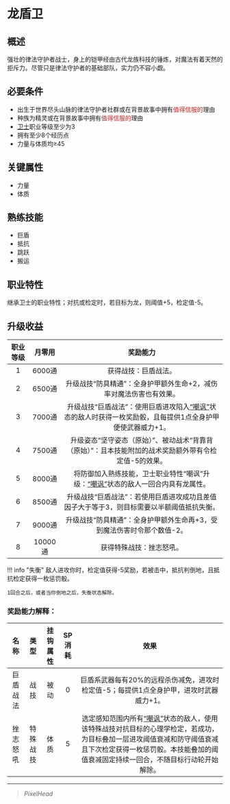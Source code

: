 # 龙盾卫

## 概述

强壮的律法守护者战士，身上的铠甲经由古代龙族科技的锤炼，对魔法有着天然的拒斥力。尽管只是律法守护者的基础部队，实力仍不容小觑。

## 必要条件

* 出生于世界尽头山脉的律法守护者社群或在背景故事中拥有<font color="#B22222">值得信服的</font>理由
* 种族为精灵或在背景故事中拥有<font color="#B22222">值得信服的</font>理由
* <a href="../../../basicJob/Guard" target="_blank">卫士</a>职业等级至少为3
* 拥有至少8个经历点
* 力量与体质均≥45

## 关键属性

* 力量
* 体质

## 熟练技能

* 巨盾
* 抵抗
* 跳跃
* 搬运
  
## 职业特性

继承卫士的职业特性；对抗或检定时，若目标为龙，则阈值+5，检定值-5。

## 升级收益

职业等级|月零用|奖励能力
:--:|:--:|:--:
1|6000通|获得战技：巨盾战法。
2|6500通|升级战技“防具精通”：全身护甲额外生命+2，减伤率对魔法伤害也有效果。
3|7000通|升级战技“巨盾战法”：使用巨盾进攻陷入<a href="../../../../status/normal/#嘲讽" target="_blank">“嘲讽”</a>状态的敌人时获得一枚奖励骰，且每提供1点全身护甲便使武器威力+1。
4|7500通|升级姿态“坚守姿态（原始）”、被动战术“背靠背（原始）”：且本技能附加的战术奖励额外带有令检定值-5的效果。
5|8000通|将防御加入熟练技能，卫士职业特性“嘲讽”升级：<a href="../../../../status/normal/#嘲讽" target="_blank">“嘲讽”</a>状态的敌人一回合内具有龙属性。
6|8500通|升级战技“巨盾战法”：若使用巨盾进攻成功且差值因子大于等于3，则目标需要以半额阈值抵抗失衡。
7|9000通|升级战技“防具精通”：全身护甲额外生命再+3，受到魔法伤害时令那个数值-2。
8|10000通|获得特殊战技：挫志怒吼。

!!! info "失衡"
    敌人进攻你时，检定值获得-5奖励，若被击中，抵抗判倒地，且抵抗检定获得一枚惩罚骰。

    1回合之后，或者当你倒地之后，失衡状态解除。

### 奖励能力解释：

名称|类型|挂钩属性|SP消耗|效果
:--:|:--:|:--:|:--:|:--:
巨盾战法|战技|被动|0|巨盾系武器每有20%的远程杀伤减免，进攻时检定值-5；每提供1点全身护甲，进攻时武器威力+1。
挫志怒吼|特殊战技|体质|5|选定感知范围内所有<a href="../../../../status/normal/#嘲讽" target="_blank">“嘲讽”</a>状态的敌人，使用该特殊战技对抗目标的心理学检定，若成功，为目标叠加一层进攻阈值衰减和防守阈值衰减且下次检定获得一枚惩罚骰。本技能叠加的阈值衰减固定持续一回合，不随目标行动轮开始解除。

---

> *PixelHead*